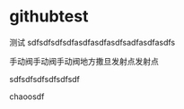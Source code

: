 # githubtest
测试
sdfsdfsdfsdfasdfasdfasdfsadfasdfasdfs

手动阀手动阀手动阀地方撒旦发射点发射点

sdfsdfsdfsdfsdfsdf


chaoosdf 
